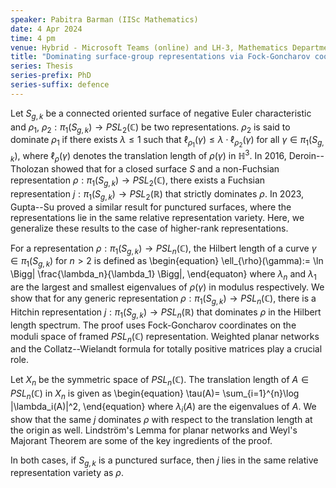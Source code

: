 ```yaml
---
speaker: Pabitra Barman (IISc Mathematics)
date: 4 Apr 2024
time: 4 pm
venue: Hybrid - Microsoft Teams (online) and LH-3, Mathematics Department
title: "Dominating surface-group representations via Fock-Goncharov coordinates"
series: Thesis
series-prefix: PhD
series-suffix: defence
---
```


Let $S_{g,k}$ be a connected oriented surface of negative Euler characteristic and $\rho_1,\ \rho_2:\pi_1(S_{g,k}) \rightarrow PSL_2(\mathbb{C})$
be two representations. $\rho_2$ is said to dominate $\rho_1$ if there exists $\lambda \le 1$ such that
$\ell_{\rho_1}(\gamma) \le \lambda \cdot \ell_{\rho_2}(\gamma)$ for all $\gamma \in \pi_1(S_{g,k})$, where $\ell_{\rho}(\gamma)$ denotes the
translation length of $\rho(\gamma)$ in $\mathbb{H}^3$. In 2016, Deroin--Tholozan showed that for a closed surface $S$ and a non-Fuchsian representation
$\rho : \pi_1(S_{g,k}) \rightarrow PSL_2(\mathbb{C})$, there exists a Fuchsian representation $j : \pi_1(S_{g,k}) \rightarrow PSL_2(\mathbb{R})$ that
strictly dominates $\rho$. In 2023, Gupta--Su proved a similar result for punctured surfaces, where the representations lie in the same relative
representation variety. Here, we generalize these results to the case of higher-rank representations.

For a representation $\rho : \pi_1(S_{g,k}) \rightarrow PSL_n(\mathbb{C})$, the Hilbert length of a curve $\gamma\in \pi_1(S_{g,k})$ for $n >2$ is
defined as
\begin{equation}
\ell_{\rho}(\gamma):= \ln \Bigg| \frac{\lambda_n}{\lambda_1} \Bigg|,
\end{equaton}
where $\lambda_n$ and $\lambda_1$ are the largest and smallest eigenvalues of $\rho(\gamma)$ in modulus respectively. We show that for any generic
representation $\rho : \pi_1 (S_{g,k}) \rightarrow PSL_n(\mathbb{C})$, there is a Hitchin representation $j : \pi_1 (S_{g,k}) \rightarrow PSL_n(\mathbb{R})$
that dominates $\rho$ in the Hilbert length spectrum. The proof uses Fock-Goncharov coordinates on the moduli space of framed $PSL_n(\mathbb{C})$
representation. Weighted planar networks and the Collatz--Wielandt formula for totally positive matrices play a crucial role.

Let $X_n$ be the symmetric space of $PSL_n(\mathbb{C})$. The translation length of $A\in PSL_n(\mathbb{C})$ in $X_n$ is given as
\begin{equation}
\tau(A)= \sum_{i=1}^{n}\log |\lambda_i(A)|^2,
\end{equation}
where $\lambda_i(A)$ are the eigenvalues of $A$. We show that the same $j$ dominates $\rho$ with respect to the translation length at the origin as well.
Lindstr&ouml;m's Lemma for planar networks and Weyl's Majorant Theorem are some of the key ingredients of the proof.

In both cases, if $S_{g,k}$ is a punctured surface, then $j$ lies in the same relative representation variety as $\rho$.
